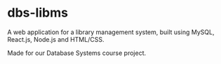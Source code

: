 # dbs-libms

A web application for a library management system, built using MySQL, React.js, Node.js and HTML/CSS.

Made for our Database Systems course project.